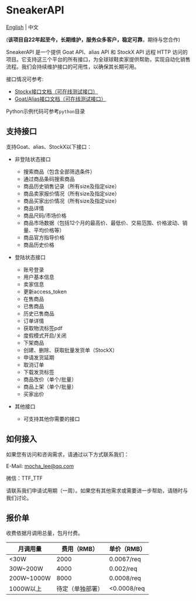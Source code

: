 # SneakerAPI

[English](./README_EN.md) | 中文

(**该项目自22年起至今，长期维护，服务众多客户，稳定可靠**，期待与您合作)

SneakerAPI 是一个提供 Goat API、alias API 和 StockX API 远程 HTTP 访问的项目。它支持这三个平台的所有接口，为全球球鞋卖家提供帮助，实现自动化销售流程。我们会持续维护接口的可用性，以确保其长期可用。

接口情况可参考:
- [Stockx接口文档（可在线测试接口）](http://api.spiderx.cc:61030/api/stockx/docs)
- [Goat/Alias接口文档（可在线测试接口）](http://api.spiderx.cc:61030/api/alias/docs)

Python示例代码可参考`python`目录

## 支持接口

支持Goat、alias、StockX以下接口：

- 非登陆状态接口
  - 搜索商品（包含全部筛选条件）
  - 通过商品条码搜索商品
  - 商品历史销售记录（所有size及指定size）
  - 商品卖家报价情况（所有size及指定size）
  - 商品买家出价情况（所有size及指定size）
  - 商品详情
  - 商品尺码/市场价格
  - 商品市场数据（包括12个月的最高价、最低价、交易范围、价格波动、销量、平均价格等）
  - 商品官方指导价格
  - 商品历史价格

- 登陆状态接口
  - 账号登录
  - 用户基本信息
  - 卖家信息
  - 更新access_token
  - 在售商品
  - 已售商品
  - 历史已售商品
  - 订单详情
  - 获取物流标签pdf
  - 度假模式开启/关闭
  - 下架商品
  - 创建、删除、获取批量发货单（StockX）
  - 申请发货延期
  - 取消订单
  - 下载发货标签
  - 商品改价（单个/批量）
  - 商品上架（单个/批量）
  - 买家出价

- 其他接口
  - 可支持其他你需要的接口

## 如何接入

如果您有访问和咨询需求，请通过以下方式联系我们：

E-Mail: mocha_lee@qq.com

微信：TTF_TTF

请联系我们申请试用期（一周）。如果您有其他需求或需要进一步帮助，请随时与我们讨论。

## 报价单

收费依据月调用总量，包月付费。

| 月调用量   | 费用（RMB）      | 单价（RMB） |
| ---------- | ---------------- | ----------- |
| <30W       | 2000             | 0.0067/req  |
| 30W~200W   | 4000             | 0.002/req   |
| 200W~1000W | 8000             | 0.0008/req  |
| 1000W以上  | 待定（单独部署） | <0.0008/req |
